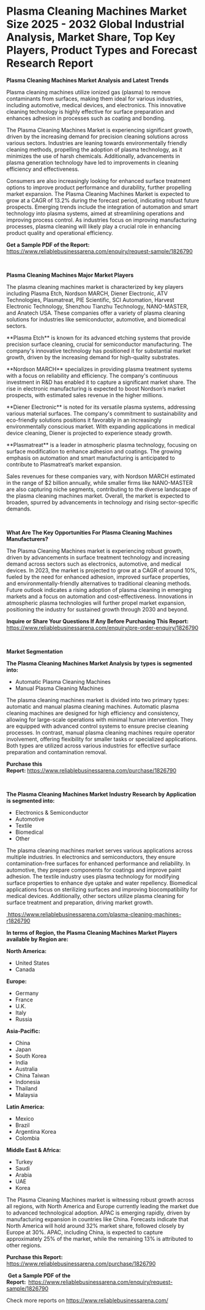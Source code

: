 <p><h1>Plasma Cleaning Machines Market Size 2025 - 2032 Global Industrial Analysis, Market Share, Top Key Players, Product Types and Forecast Research Report</h1></p><p><strong>Plasma Cleaning Machines Market Analysis and Latest Trends</strong></p>
<p><p>Plasma cleaning machines utilize ionized gas (plasma) to remove contaminants from surfaces, making them ideal for various industries, including automotive, medical devices, and electronics. This innovative cleaning technology is highly effective for surface preparation and enhances adhesion in processes such as coating and bonding.</p><p>The Plasma Cleaning Machines Market is experiencing significant growth, driven by the increasing demand for precision cleaning solutions across various sectors. Industries are leaning towards environmentally friendly cleaning methods, propelling the adoption of plasma technology, as it minimizes the use of harsh chemicals. Additionally, advancements in plasma generation technology have led to improvements in cleaning efficiency and effectiveness.</p><p>Consumers are also increasingly looking for enhanced surface treatment options to improve product performance and durability, further propelling market expansion. The Plasma Cleaning Machines Market is expected to grow at a CAGR of 13.2% during the forecast period, indicating robust future prospects. Emerging trends include the integration of automation and smart technology into plasma systems, aimed at streamlining operations and improving process control. As industries focus on improving manufacturing processes, plasma cleaning will likely play a crucial role in enhancing product quality and operational efficiency.</p></p>
<p><strong>Get a Sample PDF of the Report:&nbsp;</strong> <a href="https://www.reliablebusinessarena.com/enquiry/request-sample/1826790?utm_campaign=3559&utm_medium=2&utm_source=Github&utm_content=ia&utm_term=12042025&utm_id=plasma-cleaning-machines">https://www.reliablebusinessarena.com/enquiry/request-sample/1826790</a></p>
<p>&nbsp;</p>
<p><strong>Plasma Cleaning Machines Major Market Players</strong></p>
<p><p>The plasma cleaning machines market is characterized by key players including Plasma Etch, Nordson MARCH, Diener Electronic, ATV Technologies, Plasmatreat, PIE Scientific, SCI Automation, Harvest Electronic Technology, Shenzhou Tianzhu Technology, NANO-MASTER, and Anatech USA. These companies offer a variety of plasma cleaning solutions for industries like semiconductor, automotive, and biomedical sectors.</p><p>**Plasma Etch** is known for its advanced etching systems that provide precision surface cleaning, crucial for semiconductor manufacturing. The company's innovative technology has positioned it for substantial market growth, driven by the increasing demand for high-quality substrates.</p><p>**Nordson MARCH** specializes in providing plasma treatment systems with a focus on reliability and efficiency. The company's continuous investment in R&D has enabled it to capture a significant market share. The rise in electronic manufacturing is expected to boost Nordson’s market prospects, with estimated sales revenue in the higher millions.</p><p>**Diener Electronic** is noted for its versatile plasma systems, addressing various material surfaces. The company's commitment to sustainability and eco-friendly solutions positions it favorably in an increasingly environmentally conscious market. With expanding applications in medical device cleaning, Diener is projected to experience steady growth.</p><p>**Plasmatreat** is a leader in atmospheric plasma technology, focusing on surface modification to enhance adhesion and coatings. The growing emphasis on automation and smart manufacturing is anticipated to contribute to Plasmatreat’s market expansion.</p><p>Sales revenues for these companies vary, with Nordson MARCH estimated in the range of $2 billion annually, while smaller firms like NANO-MASTER are also capturing niche segments, contributing to the diverse landscape of the plasma cleaning machines market. Overall, the market is expected to broaden, spurred by advancements in technology and rising sector-specific demands.</p></p>
<p>&nbsp;</p>
<p><strong>What Are The Key Opportunities For Plasma Cleaning Machines Manufacturers?</strong></p>
<p><p>The Plasma Cleaning Machines market is experiencing robust growth, driven by advancements in surface treatment technology and increasing demand across sectors such as electronics, automotive, and medical devices. In 2023, the market is projected to grow at a CAGR of around 10%, fueled by the need for enhanced adhesion, improved surface properties, and environmentally-friendly alternatives to traditional cleaning methods. Future outlook indicates a rising adoption of plasma cleaning in emerging markets and a focus on automation and cost-effectiveness. Innovations in atmospheric plasma technologies will further propel market expansion, positioning the industry for sustained growth through 2030 and beyond.</p></p>
<p><strong>Inquire or Share Your Questions If Any Before Purchasing This Report:</strong> <a href="https://www.reliablebusinessarena.com/enquiry/pre-order-enquiry/1826790?utm_campaign=3559&utm_medium=2&utm_source=Github&utm_content=ia&utm_term=12042025&utm_id=plasma-cleaning-machines">https://www.reliablebusinessarena.com/enquiry/pre-order-enquiry/1826790</a></p>
<p>&nbsp;</p>
<p><strong>Market Segmentation</strong></p>
<p><strong>The Plasma Cleaning Machines Market Analysis by types is segmented into:</strong></p>
<p><ul><li>Automatic Plasma Cleaning Machines</li><li>Manual Plasma Cleaning Machines</li></ul></p>
<p><p>The plasma cleaning machines market is divided into two primary types: automatic and manual plasma cleaning machines. Automatic plasma cleaning machines are designed for high efficiency and consistency, allowing for large-scale operations with minimal human intervention. They are equipped with advanced control systems to ensure precise cleaning processes. In contrast, manual plasma cleaning machines require operator involvement, offering flexibility for smaller tasks or specialized applications. Both types are utilized across various industries for effective surface preparation and contamination removal.</p></p>
<p><strong>Purchase this Report:&nbsp;</strong><a href="https://www.reliablebusinessarena.com/purchase/1826790?utm_campaign=3559&utm_medium=2&utm_source=Github&utm_content=ia&utm_term=12042025&utm_id=plasma-cleaning-machines">https://www.reliablebusinessarena.com/purchase/1826790</a></p>
<p>&nbsp;</p>
<p><strong>The Plasma Cleaning Machines Market Industry Research by Application is segmented into:</strong></p>
<p><ul><li>Electronics & Semiconductor</li><li>Automotive</li><li>Textile</li><li>Biomedical</li><li>Other</li></ul></p>
<p><p>The plasma cleaning machines market serves various applications across multiple industries. In electronics and semiconductors, they ensure contamination-free surfaces for enhanced performance and reliability. In automotive, they prepare components for coatings and improve paint adhesion. The textile industry uses plasma technology for modifying surface properties to enhance dye uptake and water repellency. Biomedical applications focus on sterilizing surfaces and improving biocompatibility for medical devices. Additionally, other sectors utilize plasma cleaning for surface treatment and preparation, driving market growth.</p></p>
<p><a href="https://www.reliablebusinessarena.com/plasma-cleaning-machines-r1826790?utm_campaign=3559&utm_medium=2&utm_source=Github&utm_content=ia&utm_term=12042025&utm_id=plasma-cleaning-machines">&nbsp;https://www.reliablebusinessarena.com/plasma-cleaning-machines-r1826790</a></p>
<p><strong>In terms of Region, the Plasma Cleaning Machines Market Players available by Region are:</strong></p>
<p>
    <p> <strong> North America: </strong>
        <ul>
            <li>United States</li>
            <li>Canada</li>
        </ul>
        </p> 
    <p> <strong> Europe: </strong>
        <ul>
            <li>Germany</li>
            <li>France</li>
            <li>U.K.</li>
            <li>Italy</li>
            <li>Russia</li>
        </ul>
        </p> 
    <p> <strong> Asia-Pacific: </strong>
        <ul>
            <li>China</li>
            <li>Japan</li>
            <li>South Korea</li>
            <li>India</li>
            <li>Australia</li>
            <li>China Taiwan</li>
            <li>Indonesia</li>
            <li>Thailand</li>
            <li>Malaysia</li>
        </ul>
        </p> 
    <p> <strong> Latin America: </strong>
        <ul>
            <li>Mexico</li>
            <li>Brazil</li>
            <li>Argentina Korea</li>
            <li>Colombia</li>
        </ul>
        </p> 
    <p> <strong> Middle East & Africa: </strong>
        <ul>
            <li>Turkey</li>
            <li>Saudi</li>
            <li>Arabia</li>
            <li>UAE</li>
            <li>Korea</li>
        </ul>
    </p>
    </p>
<p><p>The Plasma Cleaning Machines market is witnessing robust growth across all regions, with North America and Europe currently leading the market due to advanced technological adoption. APAC is emerging rapidly, driven by manufacturing expansion in countries like China. Forecasts indicate that North America will hold around 32% market share, followed closely by Europe at 30%. APAC, including China, is expected to capture approximately 25% of the market, while the remaining 13% is attributed to other regions.</p></p>
<p><strong>Purchase this Report: </strong><a href="https://www.reliablebusinessarena.com/purchase/1826790?utm_campaign=3559&utm_medium=2&utm_source=Github&utm_content=ia&utm_term=12042025&utm_id=plasma-cleaning-machines">https://www.reliablebusinessarena.com/purchase/1826790</a></p>
<p>&nbsp;<strong>Get a Sample PDF of the Report:&nbsp;&nbsp;</strong><a href="https://www.reliablebusinessarena.com/enquiry/request-sample/1826790?utm_campaign=3559&utm_medium=2&utm_source=Github&utm_content=ia&utm_term=12042025&utm_id=plasma-cleaning-machines">https://www.reliablebusinessarena.com/enquiry/request-sample/1826790</a></p>
<p><strong></strong></p>
<p>Check more reports on <a href="https://www.reliablebusinessarena.com/?utm_campaign=3559&utm_medium=2&utm_source=Github&utm_content=ia&utm_term=12042025&utm_id=plasma-cleaning-machines">https://www.reliablebusinessarena.com/</a></p>